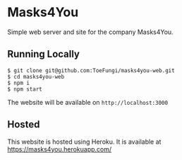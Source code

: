 # Masks4You
Simple web server and site for the company Masks4You.

## Running Locally
```
$ git clone git@github.com:ToeFungi/masks4you-web.git
$ cd masks4you-web
$ npm i
$ npm start
``` 

The website will be available on `http://localhost:3000`

## Hosted
This website is hosted using Heroku. It is available at
https://masks4you.herokuapp.com/
